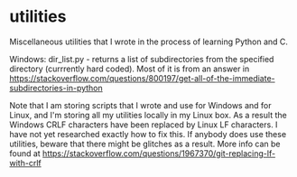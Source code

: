 # utilities

Miscellaneous utilities that I wrote in the process of learning Python and C.

Windows:
  dir_list.py - returns a list of subdirectories from the specified directory (currrently hard coded). Most of it is from an answer in https://stackoverflow.com/questions/800197/get-all-of-the-immediate-subdirectories-in-python

Note that I am storing scripts that I wrote and use for Windows and for Linux, and I'm storing all my utilities locally in my Linux box. As a result the Windows CRLF characters have been replaced by Linux LF characters. I have not yet researched exactly how to fix this. If anybody does use these utilities, beware that there might be glitches as a result. More info can be found at https://stackoverflow.com/questions/1967370/git-replacing-lf-with-crlf
